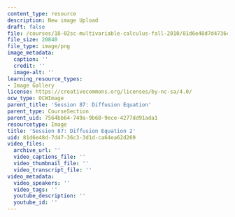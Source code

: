 ```yaml
---
content_type: resource
description: New image Upload
draft: false
file: /courses/18-02sc-multivariable-calculus-fall-2010/81d6e48d7d4736c33d1dca64ea62d269_MIT18_02SC_L29Brds_12.png
file_size: 20840
file_type: image/png
image_metadata:
  caption: ''
  credit: ''
  image-alt: ''
learning_resource_types:
- Image Gallery
license: https://creativecommons.org/licenses/by-nc-sa/4.0/
ocw_type: OCWImage
parent_title: 'Session 87: Diffusion Equation'
parent_type: CourseSection
parent_uid: 7564bb64-749a-9b68-9ece-4277dd91ada1
resourcetype: Image
title: 'Session 87: Diffusion Equation 2'
uid: 81d6e48d-7d47-36c3-3d1d-ca64ea62d269
video_files:
  archive_url: ''
  video_captions_file: ''
  video_thumbnail_file: ''
  video_transcript_file: ''
video_metadata:
  video_speakers: ''
  video_tags: ''
  youtube_description: ''
  youtube_id: ''
---
```

